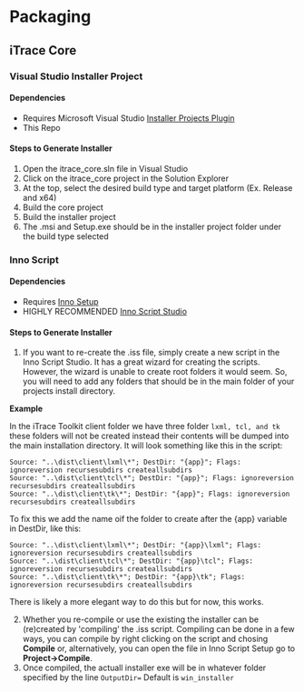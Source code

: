 # Packaging
## iTrace Core
### Visual Studio Installer Project
#### Dependencies
- Requires Microsoft Visual Studio [Installer Projects Plugin](https://marketplace.visualstudio.com/items?itemName=VisualStudioClient.MicrosoftVisualStudio2017InstallerProjects)
- This Repo

#### Steps to Generate Installer
1. Open the itrace_core.sln file in Visual Studio
2. Click on the itrace_core project in the Solution Explorer
3. At the top, select the desired build type and target platform (Ex. Release and x64)
4. Build the core project
5. Build the installer project
6. The .msi and Setup.exe should be in the installer project folder under the build type selected 

### Inno Script
#### Dependencies
- Requires [Inno Setup](http://www.jrsoftware.org/isdl.php)
- HIGHLY RECOMMENDED [Inno Script Studio](https://www.kymoto.org/products/inno-script-studio/downloads)

#### Steps to Generate Installer
1. If you want to re-create the .iss file, simply create a new script in the Inno Script Studio. It has a great wizard for creating the scripts. However, the wizard is unable to create root folders it would seem. So, you will need to add any folders that should be in the main folder of your projects install directory.

**Example** 

In the iTrace Toolkit client folder we have three folder ```lxml, tcl, and tk``` these folders will not be created instead their contents will be dumped into the main installation directory. 
It will look something like this in the script:
```
Source: "..\dist\client\lxml\*"; DestDir: "{app}"; Flags: ignoreversion recursesubdirs createallsubdirs
Source: "..\dist\client\tcl\*"; DestDir: "{app}"; Flags: ignoreversion recursesubdirs createallsubdirs
Source: "..\dist\client\tk\*"; DestDir: "{app}"; Flags: ignoreversion recursesubdirs createallsubdirs
```
To fix this we add the name oif the folder to create after the {app} variable in DestDir, like this:
```
Source: "..\dist\client\lxml\*"; DestDir: "{app}\lxml"; Flags: ignoreversion recursesubdirs createallsubdirs
Source: "..\dist\client\tcl\*"; DestDir: "{app}\tcl"; Flags: ignoreversion recursesubdirs createallsubdirs
Source: "..\dist\client\tk\*"; DestDir: "{app}\tk"; Flags: ignoreversion recursesubdirs createallsubdirs
```
There is likely a more elegant way to do this but for now, this works.

2. Whether you re-compile or use the existing the installer can be (re)created by 'compiling' the .iss script. Compiling can be done in a few ways, you can compile by right clicking on the script and chosing **Compile** or, alternatively, you can open the file in Inno Script Setup go to **Project->Compile**.
3. Once compiled, the actuall installer exe will be in whatever folder specified by the line
	```OutputDir=```
   Default is ```win_installer```
